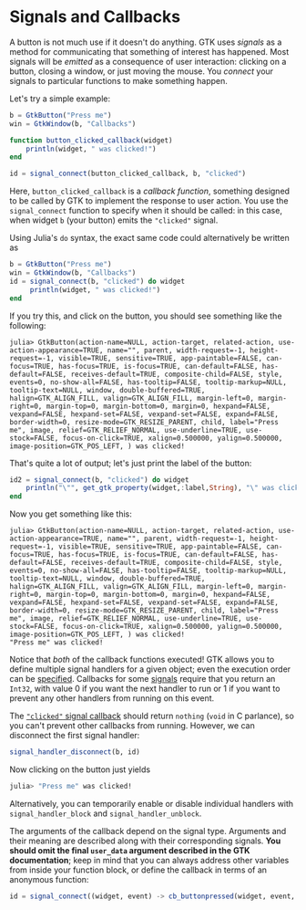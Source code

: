 # Signals and Callbacks

A button is not much use if it doesn't do anything.
GTK uses _signals_ as a method for communicating that something of interest has happened.
Most signals will be _emitted_ as a consequence of user interaction: clicking on a button,
closing a window, or just moving the mouse. You _connect_ your signals to particular functions
to make something happen.

Let's try a simple example:
```julia
b = GtkButton("Press me")
win = GtkWindow(b, "Callbacks")

function button_clicked_callback(widget)
    println(widget, " was clicked!")
end

id = signal_connect(button_clicked_callback, b, "clicked")
```

Here, `button_clicked_callback` is a *callback function*, something
designed to be called by GTK to implement the response to user
action.  You use the `signal_connect` function to specify when it
should be called: in this case, when widget `b` (your button) emits
the `"clicked"` signal.

Using Julia's `do` syntax, the exact same code could alternatively be
written as
```julia
b = GtkButton("Press me")
win = GtkWindow(b, "Callbacks")
id = signal_connect(b, "clicked") do widget
     println(widget, " was clicked!")
end
```

If you try this, and click on the button, you should see something like the following:
```
julia> GtkButton(action-name=NULL, action-target, related-action, use-action-appearance=TRUE, name="", parent, width-request=-1, height-request=-1, visible=TRUE, sensitive=TRUE, app-paintable=FALSE, can-focus=TRUE, has-focus=TRUE, is-focus=TRUE, can-default=FALSE, has-default=FALSE, receives-default=TRUE, composite-child=FALSE, style, events=0, no-show-all=FALSE, has-tooltip=FALSE, tooltip-markup=NULL, tooltip-text=NULL, window, double-buffered=TRUE, halign=GTK_ALIGN_FILL, valign=GTK_ALIGN_FILL, margin-left=0, margin-right=0, margin-top=0, margin-bottom=0, margin=0, hexpand=FALSE, vexpand=FALSE, hexpand-set=FALSE, vexpand-set=FALSE, expand=FALSE, border-width=0, resize-mode=GTK_RESIZE_PARENT, child, label="Press me", image, relief=GTK_RELIEF_NORMAL, use-underline=TRUE, use-stock=FALSE, focus-on-click=TRUE, xalign=0.500000, yalign=0.500000, image-position=GTK_POS_LEFT, ) was clicked!
```
That's quite a lot of output; let's just print the label of the button:
```julia
id2 = signal_connect(b, "clicked") do widget
    println("\"", get_gtk_property(widget,:label,String), "\" was clicked!")
end
```
Now you get something like this:
```
julia> GtkButton(action-name=NULL, action-target, related-action, use-action-appearance=TRUE, name="", parent, width-request=-1, height-request=-1, visible=TRUE, sensitive=TRUE, app-paintable=FALSE, can-focus=TRUE, has-focus=TRUE, is-focus=TRUE, can-default=FALSE, has-default=FALSE, receives-default=TRUE, composite-child=FALSE, style, events=0, no-show-all=FALSE, has-tooltip=FALSE, tooltip-markup=NULL, tooltip-text=NULL, window, double-buffered=TRUE, halign=GTK_ALIGN_FILL, valign=GTK_ALIGN_FILL, margin-left=0, margin-right=0, margin-top=0, margin-bottom=0, margin=0, hexpand=FALSE, vexpand=FALSE, hexpand-set=FALSE, vexpand-set=FALSE, expand=FALSE, border-width=0, resize-mode=GTK_RESIZE_PARENT, child, label="Press me", image, relief=GTK_RELIEF_NORMAL, use-underline=TRUE, use-stock=FALSE, focus-on-click=TRUE, xalign=0.500000, yalign=0.500000, image-position=GTK_POS_LEFT, ) was clicked!
"Press me" was clicked!
```
Notice that _both_ of the callback functions executed!
GTK allows you to define multiple signal handlers for a given object; even the execution order can be [specified](https://docs.gtk.org/gobject/concepts.html#signals).
Callbacks for some [signals](https://docs.gtk.org/gtk3/signal.Widget.accel-closures-changed.html) require that you return an `Int32`, with value 0 if you want the next handler to run or 1 if you want to prevent any other handlers from running on this event.

The [`"clicked"` signal callback](https://docs.gtk.org/gtk3/method.Button.clicked.html) should return `nothing` (`void` in C parlance), so you can't prevent other callbacks from running.
However, we can disconnect the first signal handler:
```julia
signal_handler_disconnect(b, id)
```
Now clicking on the button just yields
```julia
julia> "Press me" was clicked!
```
Alternatively, you can temporarily enable or disable individual handlers with `signal_handler_block` and `signal_handler_unblock`.

The arguments of the callback depend on the signal type.
Arguments and their meaning are described along with their corresponding signals.
**You should omit the final `user_data` argument described in the GTK documentation**;
keep in mind that you can always address other variables from inside your function block, or define the callback in terms of an anonymous function:
```julia
id = signal_connect((widget, event) -> cb_buttonpressed(widget, event, guistate, drawfunction, ...), b, "button-press-event")
```
